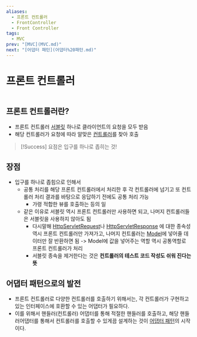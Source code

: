 ```yaml
---
aliases:
  - 프론트 컨트롤러
  - FrontController
  - Front Controller
tags:
  - MVC
prev: "[MVC](MVC.md)"
next: "[어댑터 패턴](어댑터%20패턴.md)"
---
```

# 프론트 컨트롤러

```table-of-contents
```

##  프론트 컨트롤러란?

- 프론트 컨트롤러 [서블릿](../../CS/Web/서블릿.md) 하나로 클라이언트의 요청을 모두 받음
- 해당 컨트롤러가 요청에 따라 알맞은 [컨트롤러](../../미완성%20문서/Controller.md)를 찾아 호출
> [!Success] 요점은 입구를 하나로 좁히는 것!

## 장점

- 입구를 하나로 좁힘으로 인해서
	- 공통 처리를 해당 프론트 컨트롤러에서 처리한 후 각 컨트롤러에 넘기고 또 컨트롤러 처리 결과를 바탕으로 응답하기 전에도 공통 처리 가능
		- 가령 적합한 뷰를 호출하는 등의 일
	- 같은 이유로 서블릿 역시 프론트 컨트롤러만 사용하면 되고, 나머지 컨트롤러들은 서블릿을 사용하지 않아도 됨
		- 다시말해 [HttpServletRequest](HttpServletRequest.md)나 [HttpServletResponse](HttpServletResponse.md) 에 대한 종속성 역시 프론트 컨트롤러만 가져가고, 나머지 컨트롤러는 [Model](../../미완성%20문서/Model.md)에 넣어줄 데이터만 잘 반환하면 됨 -> Model에 값을 넣어주는 역할 역시 공통역할로 프론트 컨트롤러가 처리
		- 서블릿 종속을 제거한다는 것은 **컨트롤러의 테스트 코드 작성도 쉬워 진다는 뜻**


## 어댑터 패턴으로의 발전

- 프론트 컨트롤러로 다양한 컨트롤러를 호출하기 위해서는, 각 컨트롤러가 구현하고 있는 인터페이스에 호환할 수 있는 어댑터가 필요하다.
- 이를 위해서 핸들러(컨트롤러) 어댑터를 통해 적절한 핸들러를 호출하고, 해당 핸들러어댑터를 통해서 컨트롤러를 호출할 수 있게끔 설계하는 것이 [어댑터 패턴](어댑터%20패턴.md)의 시작이다.